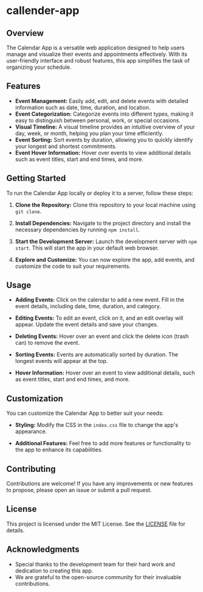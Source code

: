 # callender-app

## Overview

The Calendar App is a versatile web application designed to help users manage and visualize their events and appointments effectively. With its user-friendly interface and robust features, this app simplifies the task of organizing your schedule.


## Features

- **Event Management:** Easily add, edit, and delete events with detailed information such as date, time, duration, and location.
- **Event Categorization:** Categorize events into different types, making it easy to distinguish between personal, work, or special occasions.
- **Visual Timeline:** A visual timeline provides an intuitive overview of your day, week, or month, helping you plan your time efficiently.
- **Event Sorting:** Sort events by duration, allowing you to quickly identify your longest and shortest commitments.
- **Event Hover Information:** Hover over events to view additional details such as event titles, start and end times, and more.


## Getting Started

To run the Calendar App locally or deploy it to a server, follow these steps:

1. **Clone the Repository:** Clone this repository to your local machine using `git clone`.

2. **Install Dependencies:** Navigate to the project directory and install the necessary dependencies by running `npm install`.

3. **Start the Development Server:** Launch the development server with `npm start`. This will start the app in your default web browser.

4. **Explore and Customize:** You can now explore the app, add events, and customize the code to suit your requirements.

## Usage

- **Adding Events:** Click on the calendar to add a new event. Fill in the event details, including date, time, duration, and category.

- **Editing Events:** To edit an event, click on it, and an edit overlay will appear. Update the event details and save your changes.

- **Deleting Events:** Hover over an event and click the delete icon (trash can) to remove the event.

- **Sorting Events:** Events are automatically sorted by duration. The longest events will appear at the top.

- **Hover Information:** Hover over an event to view additional details, such as event titles, start and end times, and more.

## Customization

You can customize the Calendar App to better suit your needs:

- **Styling:** Modify the CSS in the `index.css` file to change the app's appearance.

- **Additional Features:** Feel free to add more features or functionality to the app to enhance its capabilities.

## Contributing

Contributions are welcome! If you have any improvements or new features to propose, please open an issue or submit a pull request.


## License

This project is licensed under the MIT License. See the [LICENSE](LICENSE) file for details.

## Acknowledgments

- Special thanks to the development team for their hard work and dedication to creating this app.
- We are grateful to the open-source community for their invaluable contributions.
